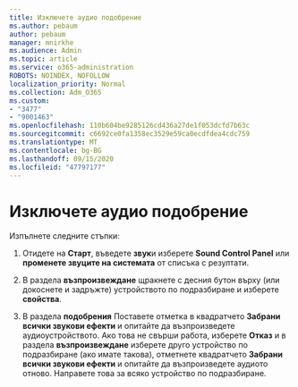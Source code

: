 ```yaml
---
title: Изключете аудио подобрение
ms.author: pebaum
author: pebaum
manager: mnirkhe
ms.audience: Admin
ms.topic: article
ms.service: o365-administration
ROBOTS: NOINDEX, NOFOLLOW
localization_priority: Normal
ms.collection: Adm_O365
ms.custom:
- "3477"
- "9001463"
ms.openlocfilehash: 110b604be9285126cd436a27de1f053dcfd7b63c
ms.sourcegitcommit: c6692ce0fa1358ec3529e59ca0ecdfdea4cdc759
ms.translationtype: MT
ms.contentlocale: bg-BG
ms.lasthandoff: 09/15/2020
ms.locfileid: "47797177"
---
```

# <a name="turn-off-audio-enhancement"></a>Изключете аудио подобрение

Изпълнете следните стъпки:

1. Отидете на **Старт**, въведете **звук**и изберете **Sound Control Panel** или **променете звуците на системата** от списъка с резултати.

2. В раздела **възпроизвеждане** щракнете с десния бутон върху (или докоснете и задръжте) устройството по подразбиране и изберете **свойства**.

3. В раздела **подобрения** Поставете отметка в квадратчето **Забрани всички звукови ефекти** и опитайте да възпроизведете аудиоустройството. Ако това не свърши работа, изберете **Отказ** и в раздела **възпроизвеждане** изберете друго устройство по подразбиране (ако имате такова), отметнете квадратчето **Забрани всички звукови ефекти** и опитайте да възпроизведете аудиото отново. Направете това за всяко устройство по подразбиране.
